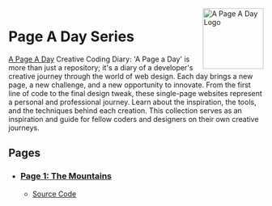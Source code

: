 <a href="https://fortunezviregei.com">
    <img src="https://a-page-a-day-assets.s3.us-east-2.amazonaws.com/page-a-day-logos/page-a-day.svg" alt="A Page A Day Logo" title="A Page A Day" align="right" height="120" />
</a>

# Page A Day Series

[A Page A Day](https://fortunezviregei.com) Creative Coding Diary: 'A Page a Day' is more than just a repository; it's a diary of a developer's creative journey through the world of web design. Each day brings a new page, a new challenge, and a new opportunity to innovate. From the first line of code to the final design tweak, these single-page websites represent a personal and professional journey. Learn about the inspiration, the tools, and the techniques behind each creation. This collection serves as an inspiration and guide for fellow coders and designers on their own creative journeys.

## Pages

- ### [Page 1: The Mountains](apageaday.fortunezviregei.com)
  - [Source Code](https://github.com/zapeture/PAGE_A_DAY_SERIES/tree/master/apps/the_mountains)
